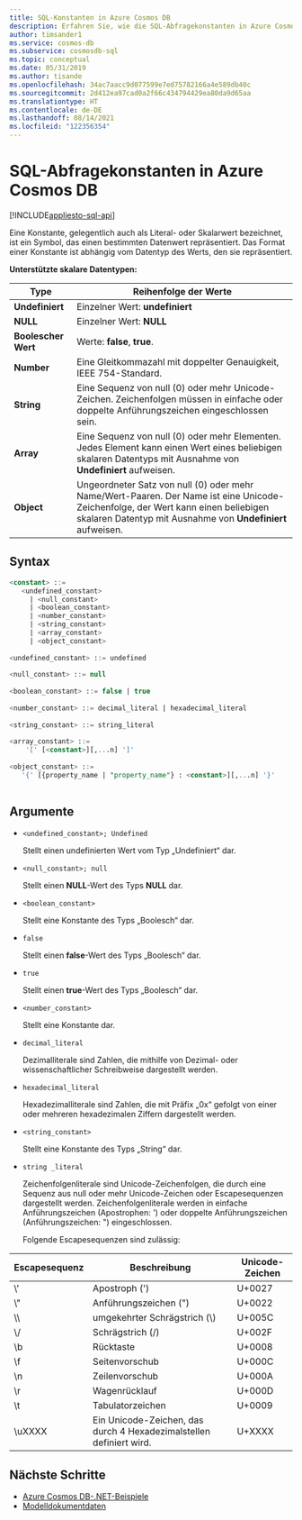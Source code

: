 ```yaml
---
title: SQL-Konstanten in Azure Cosmos DB
description: Erfahren Sie, wie die SQL-Abfragekonstanten in Azure Cosmos DB verwendet werden, um einen bestimmten Datenwert darzustellen.
author: timsander1
ms.service: cosmos-db
ms.subservice: cosmosdb-sql
ms.topic: conceptual
ms.date: 05/31/2019
ms.author: tisande
ms.openlocfilehash: 34ac7aacc9d077599e7ed75782166a4e589db40c
ms.sourcegitcommit: 2d412ea97cad0a2f66c434794429ea80da9d65aa
ms.translationtype: HT
ms.contentlocale: de-DE
ms.lasthandoff: 08/14/2021
ms.locfileid: "122356354"
---
```

# <a name="azure-cosmos-db-sql-query-constants"></a>SQL-Abfragekonstanten in Azure Cosmos DB  
[!INCLUDE[appliesto-sql-api](../includes/appliesto-sql-api.md)]

 Eine Konstante, gelegentlich auch als Literal- oder Skalarwert bezeichnet, ist ein Symbol, das einen bestimmten Datenwert repräsentiert. Das Format einer Konstante ist abhängig vom Datentyp des Werts, den sie repräsentiert.  
  
 **Unterstützte skalare Datentypen:**  
  
|**Type**|**Reihenfolge der Werte**|  
|-|-|  
|**Undefiniert**|Einzelner Wert: **undefiniert**|  
|**NULL**|Einzelner Wert: **NULL**|  
|**Boolescher Wert**|Werte: **false**, **true**.|  
|**Number**|Eine Gleitkommazahl mit doppelter Genauigkeit, IEEE 754-Standard.|  
|**String**|Eine Sequenz von null (0) oder mehr Unicode-Zeichen. Zeichenfolgen müssen in einfache oder doppelte Anführungszeichen eingeschlossen sein.|  
|**Array**|Eine Sequenz von null (0) oder mehr Elementen. Jedes Element kann einen Wert eines beliebigen skalaren Datentyps mit Ausnahme von **Undefiniert** aufweisen.|  
|**Object**|Ungeordneter Satz von null (0) oder mehr Name/Wert-Paaren. Der Name ist eine Unicode-Zeichenfolge, der Wert kann einen beliebigen skalaren Datentyp mit Ausnahme von **Undefiniert** aufweisen.|  
  
## <a name="syntax"></a><a name="bk_syntax"></a>Syntax
  
```sql  
<constant> ::=  
   <undefined_constant>  
     | <null_constant>   
     | <boolean_constant>   
     | <number_constant>   
     | <string_constant>   
     | <array_constant>   
     | <object_constant>   
  
<undefined_constant> ::= undefined  
  
<null_constant> ::= null  
  
<boolean_constant> ::= false | true  
  
<number_constant> ::= decimal_literal | hexadecimal_literal  
  
<string_constant> ::= string_literal  
  
<array_constant> ::=  
    '[' [<constant>][,...n] ']'  
  
<object_constant> ::=   
   '{' [{property_name | "property_name"} : <constant>][,...n] '}'  
  
```  
  
##  <a name="arguments"></a><a name="bk_arguments"></a>Argumente
  
* `<undefined_constant>; Undefined`  
  
  Stellt einen undefinierten Wert vom Typ „Undefiniert“ dar.  
  
* `<null_constant>; null`  
  
  Stellt einen **NULL**-Wert des Typs **NULL** dar.  
  
* `<boolean_constant>`  
  
  Stellt eine Konstante des Typs „Boolesch“ dar.  
  
* `false`  
  
  Stellt einen **false**-Wert des Typs „Boolesch“ dar.  
  
* `true`  
  
  Stellt einen **true**-Wert des Typs „Boolesch“ dar.  
  
* `<number_constant>`  
  
  Stellt eine Konstante dar.  
  
* `decimal_literal`  
  
  Dezimalliterale sind Zahlen, die mithilfe von Dezimal- oder wissenschaftlicher Schreibweise dargestellt werden.  
  
* `hexadecimal_literal`  
  
  Hexadezimalliterale sind Zahlen, die mit Präfix „0x“ gefolgt von einer oder mehreren hexadezimalen Ziffern dargestellt werden.  
  
* `<string_constant>`  
  
  Stellt eine Konstante des Typs „String“ dar.  
  
* `string _literal`  
  
  Zeichenfolgenliterale sind Unicode-Zeichenfolgen, die durch eine Sequenz aus null oder mehr Unicode-Zeichen oder Escapesequenzen dargestellt werden. Zeichenfolgenliterale werden in einfache Anführungszeichen (Apostrophen: ') oder doppelte Anführungszeichen (Anführungszeichen: ") eingeschlossen.  
  
  Folgende Escapesequenzen sind zulässig:  
  
|**Escapesequenz**|**Beschreibung**|**Unicode-Zeichen**|  
|-|-|-|  
|\\'|Apostroph (')|U+0027|  
|\\"|Anführungszeichen (")|U+0022|  
|\\\ |umgekehrter Schrägstrich (\\)|U+005C|  
|\\/|Schrägstrich (/)|U+002F|  
|\b|Rücktaste|U+0008|  
|\f|Seitenvorschub|U+000C|  
|\n|Zeilenvorschub|U+000A|  
|\r|Wagenrücklauf|U+000D|  
|\t|Tabulatorzeichen|U+0009|  
|\uXXXX|Ein Unicode-Zeichen, das durch 4 Hexadezimalstellen definiert wird.|U+XXXX|  

## <a name="next-steps"></a>Nächste Schritte

- [Azure Cosmos DB-.NET-Beispiele](https://github.com/Azure/azure-cosmos-dotnet-v3)
- [Modelldokumentdaten](../modeling-data.md)

